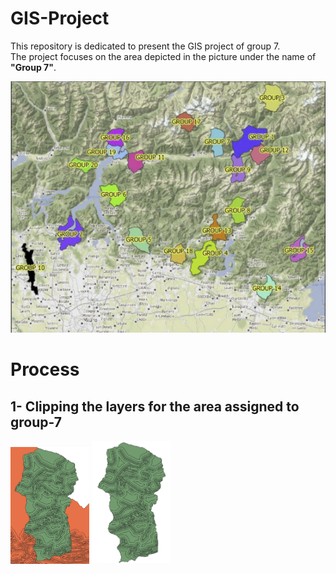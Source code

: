 # GIS-Project
This repository is dedicated to present the GIS project of group 7.<br />
The project focuses on the area depicted in the picture under the name of **"Group 7"**.


<img src="https://github.com/MohanadDiab/GIS-Project/blob/a3e75e0b60dc1a2532111257dea04eb4b5686758/assets/misc/groups.png">

# Process
## 1- Clipping the layers for the area assigned to group-7
<img src="https://github.com/MohanadDiab/GIS-Project/blob/0dd9ed7d8d00a0659db7e95bfde847a782f3dc48/assets/misc/before_clipping.png" width="25%" height="25%">
<img src="https://github.com/MohanadDiab/GIS-Project/blob/0dd9ed7d8d00a0659db7e95bfde847a782f3dc48/assets/misc/after_clipping.png" width="25%" height="25%">

